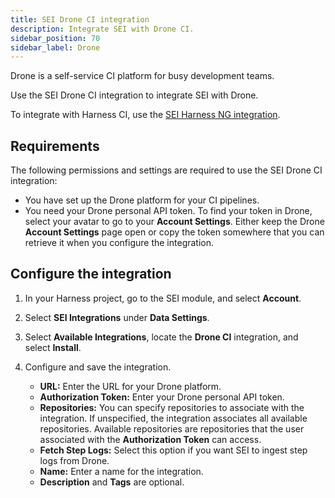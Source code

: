 ```yaml
---
title: SEI Drone CI integration
description: Integrate SEI with Drone CI.
sidebar_position: 70
sidebar_label: Drone
---
```


Drone is a self-service CI platform for busy development teams.

Use the SEI Drone CI integration to integrate SEI with Drone.

To integrate with Harness CI, use the [SEI Harness NG integration](./sei-integration-harnessng.md).

## Requirements

The following permissions and settings are required to use the SEI Drone CI integration:

* You have set up the Drone platform for your CI pipelines.
* You need your Drone personal API token. To find your token in Drone, select your avatar to go to your **Account Settings**. Either keep the Drone **Account Settings** page open or copy the token somewhere that you can retrieve it when you configure the integration.

## Configure the integration

1. In your Harness project, go to the SEI module, and select **Account**.
2. Select **SEI Integrations** under **Data Settings**.
3. Select **Available Integrations**, locate the **Drone CI** integration, and select **Install**.
4. Configure and save the integration.

   * **URL:** Enter the URL for your Drone platform.
   * **Authorization Token:** Enter your Drone personal API token.
   * **Repositories:** You can specify repositories to associate with the integration. If unspecified, the integration associates all available repositories. Available repositories are repositories that the user associated with the **Authorization Token** can access.
   * **Fetch Step Logs:** Select this option if you want SEI to ingest step logs from Drone.
   * **Name:** Enter a name for the integration.
   * **Description** and **Tags** are optional.
